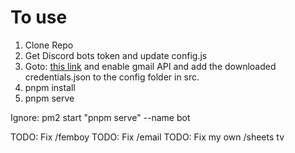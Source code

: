 # To use

1. Clone Repo
2. Get Discord bots token and update config.js
3. Goto: [this link](https://developers.google.com/gmail/api/quickstart/nodejs]) and enable gmail API and add the downloaded credentials.json to the config folder in src.
4. pnpm install
5. pnpm serve

Ignore: pm2 start "pnpm serve" --name bot

TODO: Fix /femboy
TODO: Fix /email
TODO: Fix my own /sheets tv
